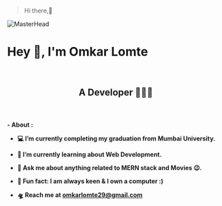 > Hi there,👋

![MasterHead](https://pa1.aminoapps.com/6443/b6ba7bbaba12eac14410e9f8d58145ca47049725_hq.gif) 

<h1> 
  Hey 👋, I'm Omkar Lomte 
</h1>
<br/>
<div align="center"> 
  <b> 
    <h2> 
      A Developer 🤖🧑‍💻 
    </h2>
  </b> 
</div>
<br/>
  <h4> 
  - About :
    
  - 💻  I’m currently completing my graduation from Mumbai University.
  
  - 📗  I’m currently learning about Web Development.
  
  - 🙋  Ask me about anything related to MERN stack and Movies 😉.  
    
  - 👾  Fun fact: I am always keen & I own a computer :) 
  
  - 🛸  Reach me at **omkarlomte29@gmail.com**
  <br/>  
  </h4>

<!--
<h2>📱 Socials: </h2>
[![LinkedIn](https://img.shields.io/badge/LinkedIn-%230077B5.svg?logo=linkedin&logoColor=white)](https://linkedin.com/in/https://www.linkedin.com/in/omkar-lomte29/)
https://github.com/Aniket-x-code/Aniket-x-code
-->

<!--
**omkarlomte29/omkarlomte29** is a ✨ _special_ ✨ repository because its `README.md` (this file) appears on your GitHub profile.

Here are some ideas to get you started:

- 🔭 I’m currently working on ...
- 🌱 I’m currently learning ...
- 👯 I’m looking to collaborate on ...
- 🤔 I’m looking for help with ...
- 💬 Ask me about ...
- 📫 How to reach me: ...
- 😄 Pronouns: ...
- ⚡ Fun fact: ...
-->
